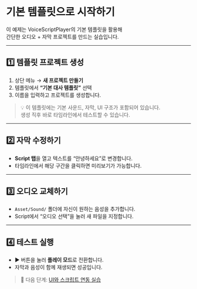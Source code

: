 # 기본 템플릿으로 시작하기

이 예제는 VoiceScriptPlayer의 기본 템플릿을 활용해  
간단한 오디오 + 자막 프로젝트를 만드는 실습입니다.

---

## 1️⃣ 템플릿 프로젝트 생성

1. 상단 메뉴 → **새 프로젝트 만들기**
2. 템플릿에서 **“기본 대사 템플릿”** 선택  
3. 이름을 입력하고 프로젝트를 생성합니다.

> 💡 이 템플릿에는 기본 사운드, 자막, UI 구조가 포함되어 있습니다.  
> 생성 직후 바로 타임라인에서 테스트할 수 있습니다.

---

## 2️⃣ 자막 수정하기

- **Script 탭**을 열고 텍스트를 “안녕하세요”로 변경합니다.  
- 타임라인에서 해당 구간을 클릭하면 미리보기가 가능합니다.

---

## 3️⃣ 오디오 교체하기

- `Asset/Sound/` 폴더에 자신이 원하는 음성을 추가합니다.  
- Script에서 “오디오 선택”을 눌러 새 파일을 지정합니다.

---

## 4️⃣ 테스트 실행

- ▶️ 버튼을 눌러 **플레이 모드**로 전환합니다.  
- 자막과 음성이 함께 재생되면 성공입니다.

> 🎯 다음 단계: [UI와 스크립트 연동 실습](example-ui-script.md)
